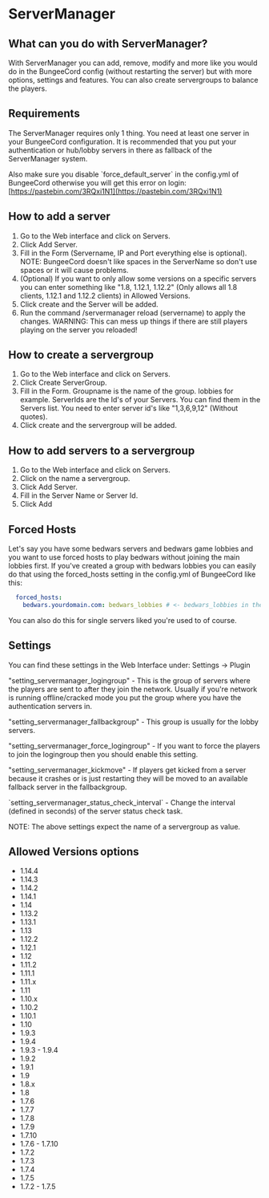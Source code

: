 # ServerManager

## What can you do with ServerManager?

With ServerManager you can add, remove, modify and more like you would do in the BungeeCord config \(without restarting the server\) but with more options, settings and features. You can also create servergroups to balance the players.

## Requirements

The ServerManager requires only 1 thing. You need at least one server in your BungeeCord configuration. It is recommended that you put your authentication or hub/lobby servers in there as fallback of the ServerManager system.

Also make sure you disable \`force\_default\_server\` in the config.yml of BungeeCord otherwise you will get this error on login: [https://pastebin.com/3RQxi1N1](https://pastebin.com/3RQxi1N1)

## How to add a server

1. Go to the Web interface and click on Servers.
2. Click Add Server.
3. Fill in the Form \(Servername, IP and Port everything else is optional\). NOTE: BungeeCord doesn't like spaces in the ServerName so don't use spaces or it will cause problems.
4. \(Optional\) If you want to only allow some versions on a specific servers you can enter something like "1.8, 1.12.1, 1.12.2" \(Only allows all 1.8 clients, 1.12.1 and 1.12.2 clients\) in Allowed Versions.
5. Click create and the Server will be added.
6. Run the command /servermanager reload \(servername\) to apply the changes. WARNING: This can mess up things if there are still players playing on the server you reloaded!

## How to create a servergroup

1. Go to the Web interface and click on Servers.
2. Click Create ServerGroup.
3. Fill in the Form. Groupname is the name of the group. lobbies for example. ServerIds are the Id's of your Servers. You can find them in the Servers list. You need to enter server id's like "1,3,6,9,12" \(Without quotes\).
4. Click create and the servergroup will be added.

## How to add servers to a servergroup

1. Go to the Web interface and click on Servers.
2. Click on the name a servergroup.
3. Click Add Server.
4. Fill in the Server Name or Server Id.
5. Click Add

## Forced Hosts

Let's say you have some bedwars servers and bedwars game lobbies and you want to use forced hosts to play bedwars without joining the main lobbies first. If you've created a group with bedwars lobbies you can easily do that using the forced\_hosts setting in the config.yml of BungeeCord like this:

```yaml
  forced_hosts:
    bedwars.yourdomain.com: bedwars_lobbies # <- bedwars_lobbies in the groupname I used in this example
```

You can also do this for single servers liked you're used to of course.

## Settings

You can find these settings in the Web Interface under: Settings -&gt; Plugin

"setting\_servermanager\_logingroup" - This is the group of servers where the players are sent to after they join the network. Usually if you're network is running offline/cracked mode you put the group where you have the authentication servers in.

"setting\_servermanager\_fallbackgroup" - This group is usually for the lobby servers. 

"setting\_servermanager\_force\_logingroup" - If you want to force the players to join the logingroup then you should enable this setting.

"setting\_servermanager\_kickmove" - If players get kicked from a server because it crashes or is just restarting they will be moved to an available fallback server in the fallbackgroup.  
  
\`setting\_servermanager\_status\_check\_interval\`  - Change the interval \(defined in seconds\) of the server status check task.

  
NOTE: The above settings expect the name of a servergroup as value.

## Allowed Versions options

* 1.14.4
* 1.14.3
* 1.14.2
* 1.14.1
* 1.14
* 1.13.2
* 1.13.1
* 1.13
* 1.12.2
* 1.12.1
* 1.12
* 1.11.2
* 1.11.1
* 1.11.x
* 1.11
* 1.10.x
* 1.10.2
* 1.10.1
* 1.10
* 1.9.3
* 1.9.4
* 1.9.3 - 1.9.4
* 1.9.2
* 1.9.1
* 1.9
* 1.8.x
* 1.8
* 1.7.6
* 1.7.7
* 1.7.8
* 1.7.9
* 1.7.10
* 1.7.6 - 1.7.10
* 1.7.2
* 1.7.3
* 1.7.4
* 1.7.5
* 1.7.2 - 1.7.5

